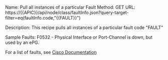 Name:  Pull all instances of a particular Fault
Method: GET
URL:  https://{{APIC}}/api/node/class/faultInfo.json?query-target-filter=eq(faultInfo.code,"{{FAULT}}")

Description:  This recipe pulls all instances of a particular fault code "FAULT"

Sample Faults:
  F0532 - Physical Interface or Port-Channel is down, but used by an ePG.

For a list of faults, see [Cisco Documentation](https://www.cisco.com/c/en/us/td/docs/switches/datacenter/aci/apic/sw/2-x/syslog/guide/b_ACI_System_Messages_Guide.html)